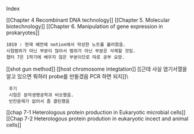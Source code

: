 Index

[[Chapter 4 Recombinant DNA technology]]
[[Chapter 5. Molecular biotechnology]]
[[Chapter 6. Manipulation of gene expression in prokaryotes]]


	1019 : 현재 예전에 notion에서 작성한 노트를 불러왔음.
	시험범위가 아닌 부분이 많아서 범위가 아닌 부분은 삭제할 것임.
	챕터 7은 1학기에 배우지 않은 부분이므로 따로 공부 요망.

[[shot gun method]]
[[host chromosome integtation]]
[[근데 사실 염기서열을 알고 있으면 뭐하러 probe를 만들겠음 PCR 하면 되지]]\

	 후기
	 시험은 분자생명공학과 비슷했음.
	 빈칸문제가 없어서 좀 클린했음

[[chap 7-1 Heterologous protein production in Eukaryotic microbial cells]]
[[Chap 7-2 Heterologous protein prodution in eukaryotic incect and animal cells]]
